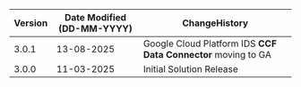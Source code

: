  **Version** | **Date Modified (DD-MM-YYYY)**| **ChangeHistory**                                                                         |
|------------|-------------------------------|-------------------------------------------------------------------------------------------|
| 3.0.1      | 13-08-2025                    | Google Cloud Platform IDS **CCF Data Connector** moving to GA                             |
| 3.0.0      | 11-03-2025                    | Initial Solution Release                                               					 |